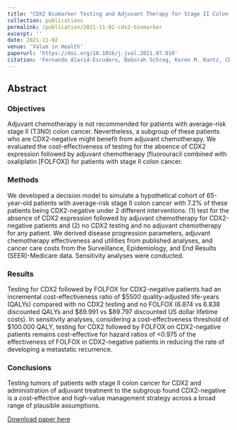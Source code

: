 ```yaml
---
title: "CDX2 Biomarker Testing and Adjuvant Therapy for Stage II Colon Cancer: An Exploratory Cost-Effectiveness Analysis"
collection: publications
permalink: /publication/2021-11-02-cdx2-biomarker
excerpt: ''
date: 2021-11-02
venue: 'Value in Health'
paperurl: 'https://doi.org/10.1016/j.jval.2021.07.019'
citation: 'Fernando Alarid-Escudero, Deborah Schrag, Karen M. Kuntz, CDX2 Biomarker Testing and Adjuvant Therapy for Stage II Colon Cancer: An Exploratory Cost-Effectiveness Analysis, Value in Health, 2021, ISSN 1098-3015, https://doi.org/10.1016/j.jval.2021.07.019.'
---
```

## Abstract

### Objectives
Adjuvant chemotherapy is not recommended for patients with average-risk stage II (T3N0) colon cancer. Nevertheless, a subgroup of these patients who are CDX2-negative might benefit from adjuvant chemotherapy. We evaluated the cost-effectiveness of testing for the absence of CDX2 expression followed by adjuvant chemotherapy (fluorouracil combined with oxaliplatin [FOLFOX]) for patients with stage II colon cancer.

### Methods
We developed a decision model to simulate a hypothetical cohort of 65-year-old patients with average-risk stage II colon cancer with 7.2% of these patients being CDX2-negative under 2 different interventions: (1) test for the absence of CDX2 expression followed by adjuvant chemotherapy for CDX2-negative patients and (2) no CDX2 testing and no adjuvant chemotherapy for any patient. We derived disease progression parameters, adjuvant chemotherapy effectiveness and utilities from published analyses, and cancer care costs from the Surveillance, Epidemiology, and End Results (SEER)-Medicare data. Sensitivity analyses were conducted.

### Results
Testing for CDX2 followed by FOLFOX for CDX2-negative patients had an incremental cost-effectiveness ratio of &#36;5500 quality-adjusted life-years (QALYs) compared with no CDX2 testing and no FOLFOX (6.874 vs 6.838 discounted QALYs and &#36;89.991 vs &#36;89.797 discounted US dollar lifetime costs). In sensitivity analyses, considering a cost-effectiveness threshold of &#36;100.000 QALY, testing for CDX2 followed by FOLFOX on CDX2-negative patients remains cost-effective for hazard ratios of <0.975 of the effectiveness of FOLFOX in CDX2-negative patients in reducing the rate of developing a metastatic recurrence.

### Conclusions
Testing tumors of patients with stage II colon cancer for CDX2 and administration of adjuvant treatment to the subgroup found CDX2-negative is a cost-effective and high-value management strategy across a broad range of plausible assumptions.


[Download paper here](https://doi.org/10.1016/j.jval.2021.07.019)